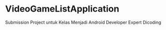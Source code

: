 # VideoGameListApplication
Submission Project untuk Kelas Menjadi Android Developer Expert Dicoding 
